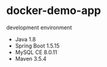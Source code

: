 # docker-demo-app

development environment

* Java 1.8
* Spring Boot 1.5.15
* MySQL CE 8.0.11
* Maven 3.5.4

